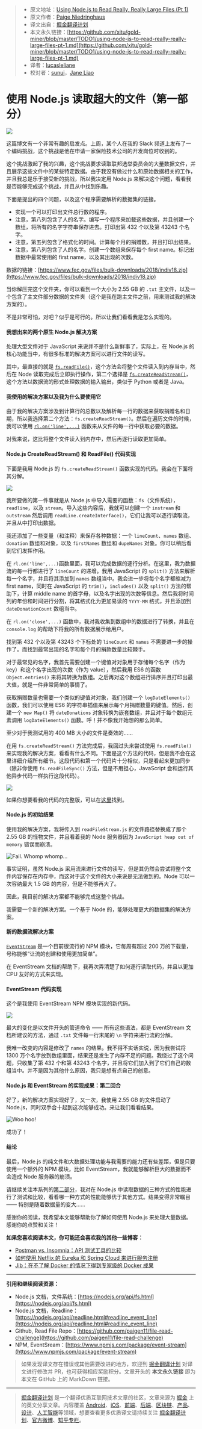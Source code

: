 > * 原文地址：[Using Node.js to Read Really, Really Large Files (Pt 1)](https://itnext.io/using-node-js-to-read-really-really-large-files-pt-1-d2057fe76b33)
> * 原文作者：[Paige Niedringhaus](https://medium.com/@paigen11)
> * 译文出自：[掘金翻译计划](https://github.com/xitu/gold-miner)
> * 本文永久链接：[https://github.com/xitu/gold-miner/blob/master/TODO1/using-node-js-to-read-really-really-large-files-pt-1.md](https://github.com/xitu/gold-miner/blob/master/TODO1/using-node-js-to-read-really-really-large-files-pt-1.md)
> * 译者：[lucasleliane](https://github.com/lucasleliane)
> * 校对者：[sunui](https://github.com/sunui)，[Jane Liao](https://github.com/JaneLdq)

# 使用 Node.js 读取超大的文件（第一部分）

![](https://cdn-images-1.medium.com/max/3686/1*-Nq1fQSPq9aeoWxn4WFbhg.png)

这篇博文有一个非常有趣的启发点。上周，某个人在我的 Slack 频道上发布了一个编码挑战，这个挑战是他在申请一家保险技术公司的开发岗位时收到的。

这个挑战激起了我的兴趣，这个挑战要求读取联邦选举委员会的大量数据文件，并且展示这些文件中的某些特定数据。由于我没有做过什么和原始数据相关的工作，并且我总是乐于接受新的挑战，所以我决定用 Node.js 来解决这个问题，看看我是否能够完成这个挑战，并且从中找到乐趣。

下面是提出的四个问题，以及这个程序需要解析的数据集的链接。

* 实现一个可以打印出文件总行数的程序。
* 注意，第八列包含了人的名字。编写一个程序来加载这些数据，并且创建一个数组，将所有的名字字符串保存进去。打印出第 432 个以及第 43243 个名字。
* 注意，第五列包含了格式化的时间。计算每个月的捐赠数，并且打印出结果。
* 注意，第八列包含了人的名字。创建一个数组来保存每个 first name。标记出数据中最常使用的 first name，以及其出现的次数。

数据的链接：[https://www.fec.gov/files/bulk-downloads/2018/indiv18.zip](https://www.fec.gov/files/bulk-downloads/2018/indiv18.zip)

当你解压完这个文件夹，你可以看到一个大小为 2.55 GB 的 `.txt` 主文件，以及一个包含了主文件部分数据的文件夹（这个是我在跑主文件之前，用来测试我的解决方案的）。

不是非常可怕，对吧？似乎是可行的。所以让我们看看我是怎么实现的。

#### 我想出来的两个原生 Node.js 解决方案

处理大型文件对于 JavaScript 来说并不是什么新鲜事了，实际上，在 Node.js 的核心功能当中，有很多标准的解决方案可以进行文件的读写。

其中，最直接的就是 [`fs.readFile()`](https://nodejs.org/api/fs.html#fs_fs_readfile_path_options_callback)，这个方法会将整个文件读入到内存当中，然后在 Node 读取完成后立即执行操作，第二个选择是 [`fs.createReadStream()`](https://nodejs.org/api/fs.html#fs_fs_createreadstream_path_options)，这个方法以数据流的形式处理数据的输入输出，类似于 Python 或者是 Java。

#### 我使用的解决方案以及我为什么要使用它

由于我的解决方案涉及到计算行的总数以及解析每一行的数据来获取捐赠名和日期，所以我选择第二个方法：`fs.createReadStream()`。然后在遍历文件的时候，我可以使用 [`rl.on('line',...)`](https://nodejs.org/api/readline.html#readline_event_line) 函数来从文件的每一行中获取必要的数据。

对我来说，这比将整个文件读入到内存中，然后再逐行读取更加简单。

#### Node.js CreateReadStream() 和 ReadFile() 代码实现

下面是我用 Node.js 的 `fs.createReadStream()` 函数实现的代码。我会在下面将其分解。

![](https://cdn-images-1.medium.com/max/2704/1*szFus-f7Xllx17AuSc_TQw.png)

我所要做的第一件事就是从 Node.js 中导入需要的函数：`fs`（文件系统），`readline`，以及 `stream`。导入这些内容后，我就可以创建一个 `instream` 和 `outstream` 然后调用 `readLine.createInterface()`，它们让我可以逐行读取流，并且从中打印出数据。

我还添加了一些变量（和注释）来保存各种数据：一个 `lineCount`、`names` 数组、`donation` 数组和对象，以及 `firstNames` 数组和 `dupeNames` 对象。你可以稍后看到它们发挥作用。

在 `rl.on('line',...)`函数里面，我可以完成数据的逐行分析。在这里，我为数据流的每一行都进行了 `lineCount` 的递增。我用 JavaScript 的 `split()` 方法来解析每一个名字，并且将其添加到 `names` 数组当中。我会进一步将每个名字都缩减为 first name，同时在 JavaScript 的 `trim()`，`includes()` 以及 `split()` 方法的帮助下，计算 middle name 的首字母，以及名字出现的次数等信息。然后我将时间列的年份和时间进行分割，将其格式化为更加易读的 `YYYY-MM` 格式，并且添加到 `dateDonationCount` 数组当中。

在 `rl.on('close',...)` 函数中，我对我收集到数组中的数据进行了转换，并且在 `console.log` 的帮助下将我的所有数据展示给用户。

找到第 432 个以及第 43243 个下标处的 `lineCount` 和 `names` 不需要进一步的操作了。而找到最常出现的名字和每个月的捐款数量比较棘手。

对于最常见的名字，我首先需要创建一个键值对对象用于存储每个名字（作为 key）和这个名字出现的次数（作为 value），然后我用 ES6 的函数 `Object.entries()` 来将其转换为数组。之后再对这个数组进行排序并且打印出最大值，就是一件非常简单的事情了。

获取捐赠数量也需要一个类似的键值对对象，我们创建一个 `logDateElements()` 函数，我们可以使用 ES6 的字符串插值来展示每个月捐赠数量的键值。然后，创建一个 `new Map()` 将 `dateDonations` 对象转换为嵌套数组，并且对于每个数组元素调用 `logDateElements()` 函数。呼！并不像我开始想的那么简单。

至少对于我测试用的 400 MB 大小的文件是奏效的……

在用 `fs.createReadStream()` 方法完成后，我回过头来尝试使用 `fs.readFile()` 来实现我的解决方案，看看有什么不同。下面是这个方法的代码，但是我不会在这里详细介绍所有细节。这段代码和第一个代码片十分相似，只是看起来更加同步（除非你使用 `fs.readFileSync()` 方法，但是不用担心，JavaScript 会和运行其他异步代码一样执行这段代码）。

![](https://cdn-images-1.medium.com/max/2704/1*mLYx43qMKJBpbZ8TUp_qrA.png)

如果你想要看我的代码的完整版，可以在[这里](https://github.com/paigen11/file-read-challenge)找到。

#### Node.js 的初始结果

使用我的解决方案，我将传入到 `readFileStream.js` 的文件路径替换成了那个 2.55 GB 的怪物文件，并且看着我的 Node 服务器因为 `JavaScript heap out of memory` 错误而崩溃。

![Fail. Whomp whomp…](https://cdn-images-1.medium.com/max/5572/1*S26hQHQCuzlPDHMnDR_s3g.png)

事实证明，虽然 Node.js 采用流来进行文件的读写，但是其仍然会尝试将整个文件内容保存在内存中，而这对于这个文件的大小来说是无法做到的。Node 可以一次容纳最大 1.5 GB 的内容，但是不能够再大了。

因此，我目前的解决方案都不能够完成这整个挑战。

我需要一个新的解决方案。一个基于 Node 的，能够处理更大的数据集的解决方案。

#### 新的数据流解决方案

[`EventStream`](https://www.npmjs.com/package/event-stream) 是一个目前很流行的 NPM 模块，它每周有超过 200 万的下载量，号称能够“让流的创建和使用更加简单”。

在 EventStream 文档的帮助下，我再次弄清楚了如何逐行读取代码，并且以更加 CPU 友好的方式来实现。

#### EventStream 代码实现

这个是我使用 EventStream NPM 模块实现的新代码。

![](https://cdn-images-1.medium.com/max/2704/1*iZFzB0v46FoAaMTR0ANrCQ.png)

最大的变化是以文件开头的管道命令 —— 所有这些语法，都是 EventStream 文档所建议的方法，通过 `.txt` 文件每一行末尾的 `\n` 字符来进行流的分解。

我唯一改变的内容是修改了 `names` 的结果。我不得不实话实说，因为我尝试将 1300 万个名字放到数组里面，结果还是发生了内存不足的问题。我绕过了这个问题，只收集了第 432 个和第 43243 个名字，并且将它们加入到了它们自己的数组当中。并不是因为其他什么原因，我只是想有点自己的创意。

#### Node.js 和 EventStream 的实现成果：第二回合

好了，新的解决方案实现好了，又一次，我使用 2.55 GB 的文件启动了 Node.js，同时双手合十起到这次能够成功。来让我们看看结果。

![Woo hoo!](https://cdn-images-1.medium.com/max/2000/1*HJBlTYxNUCPXCDeKI9RTMg.png)

成功了！

#### 结论

最后，Node.js 的纯文件和大数据处理功能与我需要的能力还有些差距，但是只要使用一个额外的 NPM 模块，比如 EventStream，我就能够解析巨大的数据而不会造成 Node 服务器的崩溃。

请继续关注本系列的[第二部分](https://bit.ly/2JdcO2g)，我对在 Node.js 中读取数据的三种方式的性能进行了测试和比较，看看哪一种方式的性能能够优于其他方式。结果变得非常瞩目 —— 特别是随着数据量的变大……

感谢你的阅读，我希望本文能够帮助你了解如何使用 Node.js 来处理大量数据。感谢你的点赞和关注！

**如果您喜欢阅读本文，你可能还会喜欢我的其他一些博客：**

* [Postman vs. Insomnia：API 测试工具的比较](https://medium.com/@paigen11/postman-vs-insomnia-comparing-the-api-testing-tools-4f12099275c1)
* [如何使用 Netflix 的 Eureka 和 Spring Cloud 来进行服务注册](https://medium.com/@paigen11/how-to-use-netflixs-eureka-and-spring-cloud-for-service-registry-8b43c8acdf4e)
* [Jib：在不了解 Docker 的情况下得到专家级的 Docker 成果](https://medium.com/@paigen11/jib-getting-expert-docker-results-without-any-knowledge-of-docker-ef5cba294e05)

---

**引用和继续阅读资源：**

* Node.js 文档，文件系统：[https://nodejs.org/api/fs.html](https://nodejs.org/api/fs.html)
* Node.js 文档，Readline：[https://nodejs.org/api/readline.html#readline_event_line](https://nodejs.org/api/readline.html#readline_event_line)
* Github, Read File Repo：[https://github.com/paigen11/file-read-challenge](https://github.com/paigen11/file-read-challenge)
* NPM, EventSream：[https://www.npmjs.com/package/event-stream](https://www.npmjs.com/package/event-stream)

> 如果发现译文存在错误或其他需要改进的地方，欢迎到 [掘金翻译计划](https://github.com/xitu/gold-miner) 对译文进行修改并 PR，也可获得相应奖励积分。文章开头的 **本文永久链接** 即为本文在 GitHub 上的 MarkDown 链接。

---

> [掘金翻译计划](https://github.com/xitu/gold-miner) 是一个翻译优质互联网技术文章的社区，文章来源为 [掘金](https://juejin.im) 上的英文分享文章。内容覆盖 [Android](https://github.com/xitu/gold-miner#android)、[iOS](https://github.com/xitu/gold-miner#ios)、[前端](https://github.com/xitu/gold-miner#前端)、[后端](https://github.com/xitu/gold-miner#后端)、[区块链](https://github.com/xitu/gold-miner#区块链)、[产品](https://github.com/xitu/gold-miner#产品)、[设计](https://github.com/xitu/gold-miner#设计)、[人工智能](https://github.com/xitu/gold-miner#人工智能)等领域，想要查看更多优质译文请持续关注 [掘金翻译计划](https://github.com/xitu/gold-miner)、[官方微博](http://weibo.com/juejinfanyi)、[知乎专栏](https://zhuanlan.zhihu.com/juejinfanyi)。

